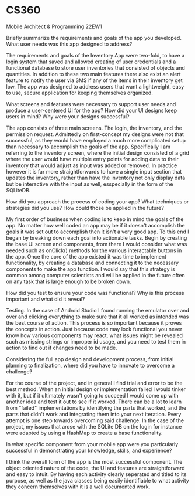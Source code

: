 # CS360

Mobile Architect & Programming 22EW1

Briefly summarize the requirements and goals of the app you developed. What user needs was this app designed to address?

The requirements and goals of the Inventory App were two-fold, to have a login system that saved and allowed creating of user credentials and a functional database to store user inventories that consisted of objects and quantities. In addition to these two main features there also exist an alert feature to notify the user via SMS if any of the items in their inventory get low. The app was designed to address users that want a lightweight, easy to use, secure application for keeping themselves organized.

What screens and features were necessary to support user needs and produce a user-centered UI for the app? How did your UI designs keep users in mind? Why were your designs successful?

The app consists of three main screens. The login, the inventory, and the permission request. Admittedly on first-concept my designs were not that successful, as they would have employed a much more complicated setup than necessary to accomplish the goals of the app. Specifically I am referring to the inventory screen, where the initial design consisted of a grid where the user would have multiple entry points for adding data to their inventory that would adjust as input was added or removed. In practice however it is far more straightforwards to have a single input section that updates the inventory, rather than have the inventory not only display data but be interactive with the input as well, esspecially in the form of the SQLiteDB. 

How did you approach the process of coding your app? What techniques or strategies did you use? How could those be applied in the future?

My first order of business when coding is to keep in mind the goals of the app. No matter how well coded an app may be if it doesn't accomplish the goals it was set out to accomplish then it isn't a very good app. To this end I began by breaking down each goal into actionable tasks. Begin by creating the base UI screen and components, from there I would consider what was needed such as onClick() methods for the various interactable buttons in the app. Once the core of the app existed it was time to implement functionality, by creating a database and connecting it to the necessary components to make the app function. I would say that this strategy is common among computer scientists and will be applied in the future often on any task that is large enough to be broken down.

How did you test to ensure your code was functional? Why is this process important and what did it reveal?

Testing. In the case of Android Studio I found running the emulator over and over and clicking everything to make sure that it all worked as intended was the best course of action. This process is so important because it proves the concepts in action. Just because code may look functional you never know how various components may react, what issues might be revealed such as missing strings or improper id usage, and you need to test them in action to find out if changes need to be made. 

Considering the full app design and development process, from initial planning to finalization, where did you have to innovate to overcome a challenge?

For the course of the project, and in general I find trial and error to be the best method. When an initial design or implementation failed I would tinker with it, but if it ultimately wasn't going to succeed I would come up with another idea and test it out to see if it worked. There can be a lot to learn from "failed" implementations by identifying the parts that worked, and the parts that didn't work and integrating them into your next iteration. Every attempt is one step towards overcoming said challenge. In the case of the project, my issues that arose with the SQLite DB on the login for instance were adapted by using a HashMap to create a base functionality.

In what specific component from your mobile app were you particularly successful in demonstrating your knowledge, skills, and experience?

I think the overall form of the app is the most successful component. The object oriented nature of the code, the UI and features are straightforward and easy to intuit. By having each activity clearly seperated and titled to its purpose, as well as the java classes being easily identifiable to what activity they concern themselves with it is a well documented work. 
